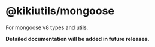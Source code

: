 # @kikiutils/mongoose

For mongoose v8 types and utils.

**Detailed documentation will be added in future releases.**
